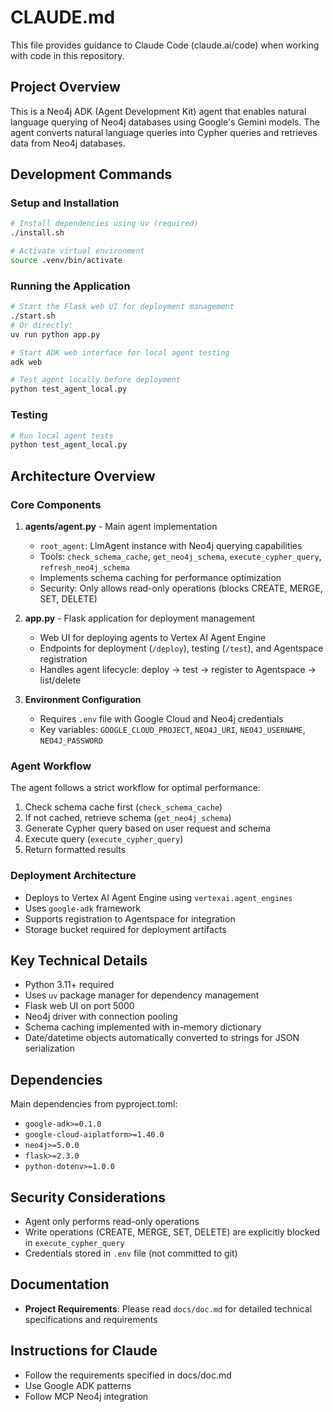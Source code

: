 # CLAUDE.md

This file provides guidance to Claude Code (claude.ai/code) when working with code in this repository.

## Project Overview

This is a Neo4j ADK (Agent Development Kit) agent that enables natural language querying of Neo4j databases using Google's Gemini models. The agent converts natural language queries into Cypher queries and retrieves data from Neo4j databases.

## Development Commands

### Setup and Installation
```bash
# Install dependencies using uv (required)
./install.sh

# Activate virtual environment
source .venv/bin/activate
```

### Running the Application
```bash
# Start the Flask web UI for deployment management
./start.sh
# Or directly:
uv run python app.py

# Start ADK web interface for local agent testing
adk web

# Test agent locally before deployment
python test_agent_local.py
```

### Testing
```bash
# Run local agent tests
python test_agent_local.py
```

## Architecture Overview

### Core Components

1. **agents/agent.py** - Main agent implementation
   - `root_agent`: LlmAgent instance with Neo4j querying capabilities
   - Tools: `check_schema_cache`, `get_neo4j_schema`, `execute_cypher_query`, `refresh_neo4j_schema`
   - Implements schema caching for performance optimization
   - Security: Only allows read-only operations (blocks CREATE, MERGE, SET, DELETE)

2. **app.py** - Flask application for deployment management
   - Web UI for deploying agents to Vertex AI Agent Engine
   - Endpoints for deployment (`/deploy`), testing (`/test`), and Agentspace registration
   - Handles agent lifecycle: deploy → test → register to Agentspace → list/delete

3. **Environment Configuration**
   - Requires `.env` file with Google Cloud and Neo4j credentials
   - Key variables: `GOOGLE_CLOUD_PROJECT`, `NEO4J_URI`, `NEO4J_USERNAME`, `NEO4J_PASSWORD`

### Agent Workflow

The agent follows a strict workflow for optimal performance:
1. Check schema cache first (`check_schema_cache`)
2. If not cached, retrieve schema (`get_neo4j_schema`)
3. Generate Cypher query based on user request and schema
4. Execute query (`execute_cypher_query`)
5. Return formatted results

### Deployment Architecture

- Deploys to Vertex AI Agent Engine using `vertexai.agent_engines`
- Uses `google-adk` framework
- Supports registration to Agentspace for integration
- Storage bucket required for deployment artifacts

## Key Technical Details

- Python 3.11+ required
- Uses `uv` package manager for dependency management
- Flask web UI on port 5000
- Neo4j driver with connection pooling
- Schema caching implemented with in-memory dictionary
- Date/datetime objects automatically converted to strings for JSON serialization

## Dependencies

Main dependencies from pyproject.toml:
- `google-adk>=0.1.0`
- `google-cloud-aiplatform>=1.40.0`
- `neo4j>=5.0.0`
- `flask>=2.3.0`
- `python-dotenv>=1.0.0`

## Security Considerations

- Agent only performs read-only operations
- Write operations (CREATE, MERGE, SET, DELETE) are explicitly blocked in `execute_cypher_query`
- Credentials stored in `.env` file (not committed to git)

## Documentation
- **Project Requirements**: Please read `docs/doc.md` for detailed technical specifications and requirements

## Instructions for Claude
- Follow the requirements specified in docs/doc.md
- Use Google ADK patterns
- Follow MCP Neo4j integration